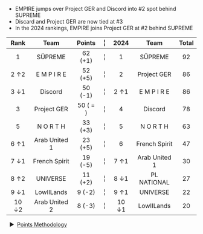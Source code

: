 - EMPIRE jumps over Project GER and Discord into #2 spot behind SUPREME
- Discard and Project GER are now tied at #3
- In the 2024 rankings, EMPIRE joins Project GER at #2 behind SUPREME

Rank | Team | Points |  ╎  | 2024 | Team | Total  
:--: | :--: | :--: | :--: | :--: | :--: | :--:  
1 | SÜPREME | 62 (+1) |  ╎  | 1 | SÜPREME | 92  
2 ↑2 | E M P I R E | 52 (+5) |  ╎  | 2 | Project GER | 86  
3 ↓1 | Discord | 50 (-1) |  ╎  | 2  ↑1 | E M P I R E | 86  
3 | Project GER | 50 ( = ) |  ╎  | 4 | Discord | 78  
5 | N O R T H | 33 (+3) |  ╎  | 5 | N O R T H | 63  
6 ↑1 | Arab United 1 | 23 (+5) |  ╎  | 6 | French Spirit | 47  
7 ↓1 | French Spirit | 19 (-5) |  ╎  | 7  ↑1 | Arab United 1 | 30  
8 ↑2 | UNIVERSE | 11 (+2) |  ╎  | 8  ↓1 | PL NATIONAL | 27  
9 ↓1 | LowIILands | 9 (-2) |  ╎  | 9  ↑1 | UNIVERSE | 22  
10 ↓2 | Arab United 2 | 8 (-3) |  ╎  | 10  ↓1 | LowIILands | 20  

&nbsp; ▶︎ &nbsp;[Points Methodology](/points/)
